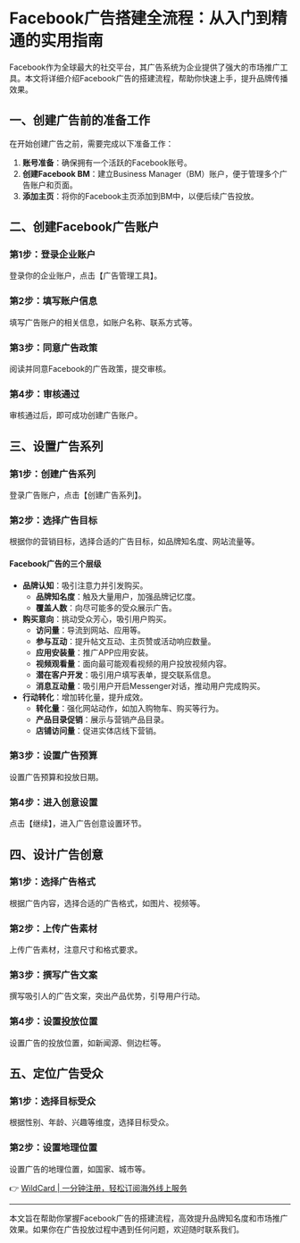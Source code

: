 # Facebook广告搭建全流程：从入门到精通的实用指南

Facebook作为全球最大的社交平台，其广告系统为企业提供了强大的市场推广工具。本文将详细介绍Facebook广告的搭建流程，帮助你快速上手，提升品牌传播效果。

## 一、创建广告前的准备工作

在开始创建广告之前，需要完成以下准备工作：

1. **账号准备**：确保拥有一个活跃的Facebook账号。
2. **创建Facebook BM**：建立Business Manager（BM）账户，便于管理多个广告账户和页面。
3. **添加主页**：将你的Facebook主页添加到BM中，以便后续广告投放。

## 二、创建Facebook广告账户

### 第1步：登录企业账户
登录你的企业账户，点击【广告管理工具】。

### 第2步：填写账户信息
填写广告账户的相关信息，如账户名称、联系方式等。

### 第3步：同意广告政策
阅读并同意Facebook的广告政策，提交审核。

### 第4步：审核通过
审核通过后，即可成功创建广告账户。

## 三、设置广告系列

### 第1步：创建广告系列
登录广告账户，点击【创建广告系列】。

### 第2步：选择广告目标
根据你的营销目标，选择合适的广告目标，如品牌知名度、网站流量等。

#### Facebook广告的三个层级

- **品牌认知**：吸引注意力并引发购买。
  - **品牌知名度**：触及大量用户，加强品牌记忆度。
  - **覆盖人数**：向尽可能多的受众展示广告。
- **购买意向**：挑动受众芳心，吸引用户购买。
  - **访问量**：导流到网站、应用等。
  - **参与互动**：提升帖文互动、主页赞或活动响应数量。
  - **应用安装量**：推广APP应用安装。
  - **视频观看量**：面向最可能观看视频的用户投放视频内容。
  - **潜在客户开发**：吸引用户填写表单，提交联系信息。
  - **消息互动量**：吸引用户开启Messenger对话，推动用户完成购买。
- **行动转化**：增加转化量，提升成效。
  - **转化量**：强化网站动作，如加入购物车、购买等行为。
  - **产品目录促销**：展示与营销产品目录。
  - **店铺访问量**：促进实体店线下营销。

### 第3步：设置广告预算
设置广告预算和投放日期。

### 第4步：进入创意设置
点击【继续】，进入广告创意设置环节。

## 四、设计广告创意

### 第1步：选择广告格式
根据广告内容，选择合适的广告格式，如图片、视频等。

### 第2步：上传广告素材
上传广告素材，注意尺寸和格式要求。

### 第3步：撰写广告文案
撰写吸引人的广告文案，突出产品优势，引导用户行动。

### 第4步：设置投放位置
设置广告的投放位置，如新闻源、侧边栏等。

## 五、定位广告受众

### 第1步：选择目标受众
根据性别、年龄、兴趣等维度，选择目标受众。

### 第2步：设置地理位置
设置广告的地理位置，如国家、城市等。

👉 [WildCard | 一分钟注册，轻松订阅海外线上服务](https://bbtdd.com/WildCard)

---

本文旨在帮助你掌握Facebook广告的搭建流程，高效提升品牌知名度和市场推广效果。如果你在广告投放过程中遇到任何问题，欢迎随时联系我们。